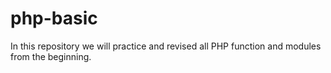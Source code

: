 # php-basic
In this repository we will practice and revised all PHP function and modules from the beginning. 
